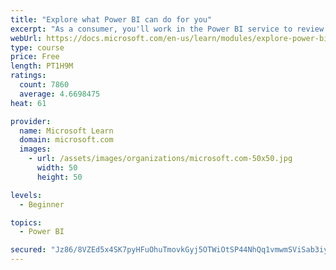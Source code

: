 ```yaml
---
title: "Explore what Power BI can do for you"
excerpt: "As a consumer, you'll work in the Power BI service to review and interact with content that has been shared with you. This module provides the foundational information that you need to work effectively in the Power BI service."
webUrl: https://docs.microsoft.com/en-us/learn/modules/explore-power-bi-service/
type: course
price: Free
length: PT1H9M
ratings:
  count: 7860
  average: 4.6698475
heat: 61

provider:
  name: Microsoft Learn
  domain: microsoft.com
  images:
    - url: /assets/images/organizations/microsoft.com-50x50.jpg
      width: 50
      height: 50

levels:
  - Beginner

topics:
  - Power BI

secured: "Jz86/8VZEd5x4SK7pyHFuOhuTmovkGyj5OTWiOtSP44NhQq1vmwmSViSab3iyUYLesnOztYK0xtgiWc59ypjUczC3D2vP3e/ZhFqRDLCYf7SCQKViub7rcbWu1KPv802YfwA/ii4ZkpPryxqnfpDXWemyXOR0rBIcQjy2ZKb73DC0cUJIBwN5bxmkHDImcmDAo5ZLOx8tHfrkBBPPt0NnW0DYjEntkGTTVvZeDC+nktJ7ZGXqC5HRPcEPyshrzhTLeK9BUXSbbeYD5nQ5jCAhNk7Ils+dNGkJjI5ylEQE6acLwHVvdPnA9hnGAKh8j2N5uSUjHCS6exzPRi4S7ENTgHytzciK40K4BEryqgzug6VjNBSR47gcz9wbc3pY6/S/Qa5QHtMDdXAfpRnx9LUHxuJtBslDf45T47BrbuquLI=;vlQzX8/AbiZPiPdHD74PHQ=="
---
```


